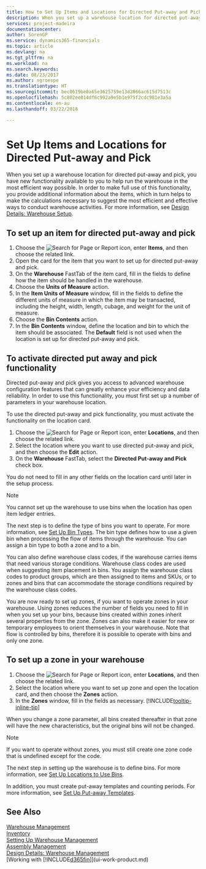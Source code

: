 ```yaml
---
title: How to Set Up Items and Locations for Directed Put-away and Pick | Microsoft Docs
description: When you set up a warehouse location for directed put-away and pick, you have new functionality available to you to help run the warehouse in the most efficient way possible.
services: project-madeira
documentationcenter: 
author: SorenGP
ms.service: dynamics365-financials
ms.topic: article
ms.devlang: na
ms.tgt_pltfrm: na
ms.workload: na
ms.search.keywords: 
ms.date: 08/23/2017
ms.author: sgroespe
ms.translationtype: HT
ms.sourcegitcommit: bec0619be0a65e3625759e13d2866ac615d7513c
ms.openlocfilehash: 5c802ee014df6c992a9e5b1e975f2cdc981e3a5a
ms.contentlocale: en-au
ms.lasthandoff: 03/22/2018

---
```

# <a name="set-up-items-and-locations-for-directed-put-away-and-pick"></a>Set Up Items and Locations for Directed Put-away and Pick
When you set up a warehouse location for directed put-away and pick, you have new functionality available to you to help run the warehouse in the most efficient way possible. In order to make full use of this functionality, you provide additional information about the items, which in turn helps to make the calculations necessary to suggest the most efficient and effective ways to conduct warehouse activities. For more information, see [Design Details: Warehouse Setup](design-details-warehouse-setup.md).

## <a name="to-set-up-an-item-for-directed-put-away-and-pick"></a>To set up an item for directed put-away and pick  
1.  Choose the ![Search for Page or Report](media/ui-search/search_small.png "Search for Page or Report icon") icon, enter **Items**, and then choose the related link.  
2.  Open the card for the item that you want to set up for directed put-away and pick.
3. On the **Warehouse** FastTab of the item card, fill in the fields to define how the item should be handled in the warehouse.  
4.  Choose the **Units of Measure** action.
5. In the **Item Units of Measure** window, fill in the fields to define the different units of measure in which the item may be transacted, including the height, width, length, cubage, and weight for the unit of measure.
6. Choose the **Bin Contents** action.
7. In the **Bin Contents** window, define the location and bin to which the item should be associated. The **Default** field is not used when the location is set up for directed put-away and pick.  

## <a name="to-activate-directed-put-away-and-pick-functionality"></a>To activate directed put away and pick functionality  
Directed put-away and pick gives you access to advanced warehouse configuration features that can greatly enhance your efficiency and data reliability. In order to use this functionality, you must first set up a number of parameters in your warehouse location.  

To use the directed put-away and pick functionality, you must activate the functionality on the location card.    
1.  Choose the ![Search for Page or Report](media/ui-search/search_small.png "Search for Page or Report icon") icon, enter **Locations**, and then choose the related link.  
2.  Select the location where you want to use directed put-away and pick, and then choose the **Edit** action.  
3.  On the **Warehouse** FastTab, select the **Directed Put-away and Pick** check box.  

You do not need to fill in any other fields on the location card until later in the setup process.  

> [!NOTE]  
>  You cannot set up the warehouse to use bins when the location has open item ledger entries.  

The next step is to define the type of bins you want to operate. For more information, see [Set Up Bin Types](warehouse-how-to-set-up-bin-types.md). The bin type defines how to use a given bin when processing the flow of items through the warehouse. You can assign a bin type to both a zone and to a bin.  

You can also define warehouse class codes, if the warehouse carries items that need various storage conditions. Warehouse class codes are used when suggesting item placement in bins. You assign the warehouse class codes to product groups, which are then assigned to items and SKUs, or to zones and bins that can accommodate the storage conditions required by the warehouse class codes.  

You are now ready to set up zones, if you want to operate zones in your warehouse. Using zones reduces the number of fields you need to fill in when you set up your bins, because bins created within zones inherit several properties from the zone. Zones can also make it easier for new or temporary employees to orient themselves in your warehouse. Note that flow is controlled by bins, therefore it is possible to operate with bins and only one zone.  

## <a name="to-set-up-a-zone-in-your-warehouse"></a>To set up a zone in your warehouse  
1.  Choose the ![Search for Page or Report](media/ui-search/search_small.png "Search for Page or Report icon") icon, enter **Locations**, and then choose the related link.  
2.  Select the location where you want to set up zone and open the location card, and then choose the **Zones** action.  
3.  In the **Zones** window, fill in the fields as necessary. [!INCLUDE[tooltip-inline-tip](includes/tooltip-inline-tip_md.md)]  

When you change a zone parameter, all bins created thereafter in that zone will have the new characteristics, but the original bins will not be changed.  

> [!NOTE]  
>  If you want to operate without zones, you must still create one zone code that is undefined except for the code.  

The next step in setting up the warehouse is to define bins. For more information, see [Set Up Locations to Use Bins](warehouse-how-to-set-up-locations-to-use-bins.md).  

In addition, you must create put-away templates and counting periods. For more information, see [Set Up Put-away Templates](warehouse-how-to-set-up-put-away-templates.md).  

## <a name="see-also"></a>See Also  
[Warehouse Management](warehouse-manage-warehouse.md)  
[Inventory](inventory-manage-inventory.md)  
[Setting Up Warehouse Management](warehouse-setup-warehouse.md)     
[Assembly Management](assembly-assemble-items.md)    
[Design Details: Warehouse Management](design-details-warehouse-management.md)  
[Working with [!INCLUDE[d365fin](includes/d365fin_md.md)]](ui-work-product.md)  

